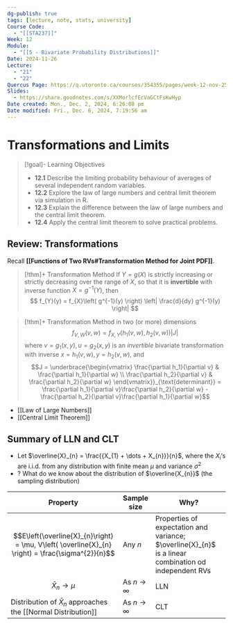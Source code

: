```yaml
---
dg-publish: true
tags: [lecture, note, stats, university]
Course Code:
  - "[[STA237]]"
Week: 12
Module:
  - "[[5 - Bivariate Probability Distributions]]"
Date: 2024-11-26
Lecture:
  - "21"
  - "22"
Quercus Page: https://q.utoronto.ca/courses/354355/pages/week-12-nov-25-dec-1-transformations-and-limits
Slides:
  - https://share.goodnotes.com/s/XXMorlcfEcVaGCtFsKwHyp
Date created: Mon., Dec. 2, 2024, 6:26:08 pm
Date modified: Fri., Dec. 6, 2024, 7:19:56 am
---
```


# Transformations and Limits

> [!goal]- Learning Objectives
> - **12.1** Describe the limiting probability behaviour of averages of several independent random variables.
> - **12.2** Explore the law of large numbers and central limit theorem via simulation in R.
> - **12.3** Explain the difference between the law of large numbers and the central limit theorem.
> - **12.4** Apply the central limit theorem to solve practical problems.

## Review: Transformations

Recall **[[Functions of Two RVs#Transformation Method for Joint PDF]]**.

> [!thm]+ Transformation Method
> If $Y = g(X)$ is strictly increasing or strictly decreasing over the range of $X$, so that it is **invertible** with inverse function $X = g^{-1}(Y)$, then
> $$
> f_{Y}(y) = f_{X}\left( g^{-1}(y) \right) \left| \frac{d}{dy} g^{-1}(y) \right| 
> $$

> [!thm]+ Transformation Method in two (or more) dimensions
> $$
> f_{V, W}(v, w) = f_{X, Y}\left( h_{1}(v, w), h_{2}(v, w) \right) |J|
> $$
> where $v = g_{1}(x, y), u = g_{2}(x, y)$ is an *invertible* bivariate transformation with inverse $x = h_{1}(v, w), y = h_{2}(v, w)$, and
> $$J = \underbrace{\begin{vmatrix}
> \frac{\partial h_1}{\partial v} & \frac{\partial h_1}{\partial w} \\
> \frac{\partial h_2}{\partial v} & \frac{\partial h_2}{\partial w}
> \end{vmatrix}}_{\text{determinant}} =
> \frac{\partial h_1}{\partial v}\frac{\partial h_2}{\partial w} -
> \frac{\partial h_2}{\partial v}\frac{\partial h_1}{\partial w}$$

- [[Law of Large Numbers]]
- [[Central Limit Theorem]]

## Summary of LLN and CLT

- Let $\overline{X}_{n} = \frac{{X_{1} + \dots + X_{n}}}{n}$, where the $X_{i}$‘s are i.i.d. from any distribution with finite mean $\mu$ and variance $\sigma^{2}$
- ? What do we know about the distribution of $\overline{X_{n}}$ (the sampling distribution)

| Property                                                                                          | Sample size       | Why?                                                                                                  |
| ------------------------------------------------------------------------------------------------- | ----------------- | ----------------------------------------------------------------------------------------------------- |
| $$E\left(\overline{X}_{n}\right) = \mu, V\left( \overline{X}_{n} \right) = \frac{\sigma^{2}}{n}$$ | Any $n$           | Properties of expectation and variance; $\overline{X}_{n}$ is a linear combination od independent RVs |
| $$\bar{X}_{n} \to \mu$$                                                                           | As $n \to \infty$ | LLN                                                                                                   |
| Distribution of $\bar{X}_{n}$ approaches the [[Normal Distribution]]                              | As $n \to \infty$ | CLT                                                                                                   |
